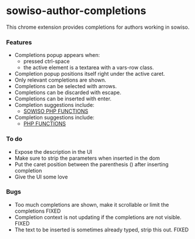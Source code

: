# sowiso-author-completions

This chrome extension provides completions for authors working in sowiso.

### Features
- Completions popup appears when:
   - pressed ctrl-space
   - the active element is a textarea with a vars-row class.
- Completion popup positions itself right under the active caret.
- Only relevant completions are shown.
- Completions can be selected with arrows.
- Completions can be discarded with escape.
- Completions can be inserted with enter.
- Completion suggestions include:
    - [SOWISO PHP FUNCTIONS](https://cloud.sowiso.nl/docs/exercise_manual#SOWISO_PHP_functions)
- Completion suggestions include:
    - [PHP FUNCTIONS](https://cloud.sowiso.nl/docs/exercise_manual#PHP_functions)

### To do
- Expose the description in the UI
- Make sure to strip the parameters when inserted in the dom
- Put the caret position between the parenthesis (<caret>) after inserting completion
- Give the UI some love

### Bugs
- Too much completions are shown, make it scrollable or limit the completions FIXED
- Completion context is not updating if the completions are not visible. FIXED
- The text to be inserted is sometimes already typed, strip this out. FIXED 